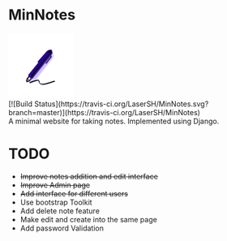 # MinNotes
<img src="https://github.com/LaserSH/MinNotes/blob/master/notesTaking/static/notesTaking/img/logo.gif" width="128px" height="128px"/>
<br>
[![Build Status](https://travis-ci.org/LaserSH/MinNotes.svg?branch=master)](https://travis-ci.org/LaserSH/MinNotes) </br>
A minimal website for taking notes. Implemented using Django.

# TODO
<ul>
  <li> <strike> Improve notes addition and edit interface </strike> </li>
  <li> <strike> Improve Admin page </strike> </li>
  <li> <strike> Add interface for different users </strike> </li>
  <li> Use bootstrap Toolkit </li>
  <li> Add delete note feature </li>
  <li> Make edit and create into the same page </li>
  <li> Add password Validation </li>
</ul>
